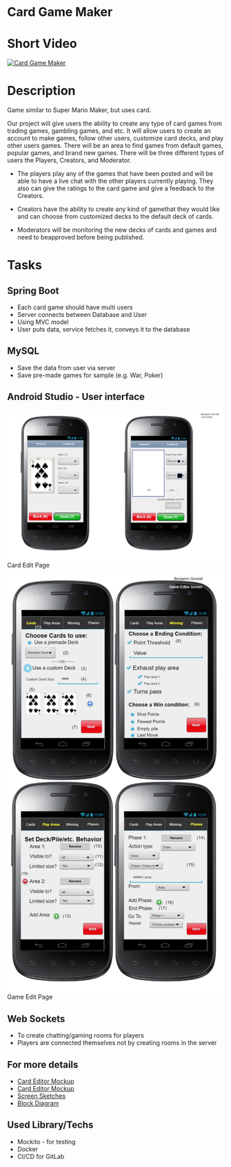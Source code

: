 # Card Game Maker

# Short Video
[![Card Game Maker](https://img.youtube.com/vi/lWWgSule9oY/0.jpg)](https://youtu.be/lWWgSule9oY)

# Description
Game similar to Super Mario Maker, but uses card.

Our project will give users the ability to create any type of card games from trading games, gambling games, and etc. It will allow users to create an account to make games, follow other users, customize card decks, and play other users games. There will be an area to find games from default games, popular games, and brand new games.
There will be three different types of users the Players, Creators, and Moderator.

* The players play any of the games that have been posted and will be able to have a live chat with the other players currently playing. They also can give the ratings to the card game and give a feedback to the Creators. 

* Creators have the ability to create any kind of gamethat they would like and can choose from customized decks to the default deck of cards.

* Moderators will be monitoring the new decks of cards and games and need to beapproved before being published.

# Tasks
## Spring Boot 
  * Each card game should have multi users
  * Server connects between Database and User
  * Using MVC model
  * User puts data, service fetches it, conveys it to the database

## MySQL
  * Save the data from user via server
  * Save pre-made games for sample (e.g. War, Poker)
     
## Android Studio - User interface
   ![01](./hv_4/Documents/Captures/card_editor.png)   
   Card Edit Page   
      
   ![02](./hv_4/Documents/Captures/game_editor.png)   
   Game Edit Page

   
## Web Sockets
 * To create chatting/gaming rooms for players
 * Players are connected themselves not by creating rooms in the server
      
## For more details
   * [Card Editor Mockup](./hv_4/Documents/03_Card_Editor_Mockup.pdf)
   * [Card Editor Mockup](./hv_4/Documents/06_Game_Editor_Mockup.pdf)
   * [Screen Sketches](./hv_4/Documents/05_Screen_Sketches.pdf)
   * [Block Diagram](./hv_4/Documents/09_Block_Diagram.pdf)
   
## Used Library/Techs
 * Mockito - for testing
 * Docker
 * CI/CD for GitLab
